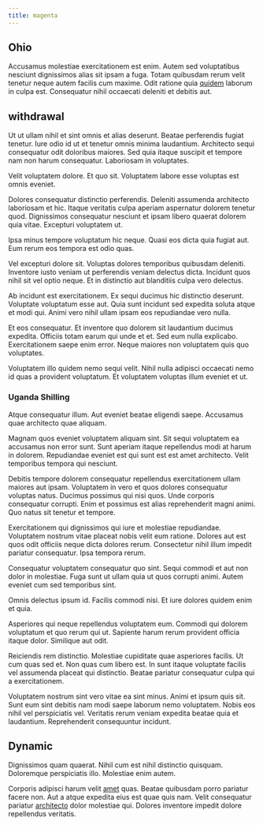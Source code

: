 ```yaml
---
title: magenta
---
```


## Ohio

Accusamus molestiae exercitationem est enim. Autem sed voluptatibus nesciunt dignissimos alias sit ipsam a fuga. Totam quibusdam rerum velit tenetur neque autem facilis cum maxime. Odit ratione quia [quidem](/eos/est/neque/1080p.md) laborum in culpa est. Consequatur nihil occaecati deleniti et debitis aut.

## withdrawal

Ut ut ullam nihil et sint omnis et alias deserunt. Beatae perferendis fugiat tenetur. Iure odio id ut et tenetur omnis minima laudantium. Architecto sequi consequatur odit doloribus maiores. Sed quia itaque suscipit et tempore nam non harum consequatur. Laboriosam in voluptates.

Velit voluptatem dolore. Et quo sit. Voluptatem labore esse voluptas est omnis eveniet.

Dolores consequatur distinctio perferendis. Deleniti assumenda architecto laboriosam et hic. Itaque veritatis culpa aperiam aspernatur dolorem tenetur quod. Dignissimos consequatur nesciunt et ipsam libero quaerat dolorem quia vitae. Excepturi voluptatem ut.

Ipsa minus tempore voluptatum hic neque. Quasi eos dicta quia fugiat aut. Eum rerum eos tempora est odio quas.

Vel excepturi dolore sit. Voluptas dolores temporibus quibusdam deleniti. Inventore iusto veniam ut perferendis veniam delectus dicta. Incidunt quos nihil sit vel optio neque. Et in distinctio aut blanditiis culpa vero delectus.

Ab incidunt est exercitationem. Ex sequi ducimus hic distinctio deserunt. Voluptate voluptatum esse aut. Quia sunt incidunt sed expedita soluta atque et modi qui. Animi vero nihil ullam ipsam eos repudiandae vero nulla.

Et eos consequatur. Et inventore quo dolorem sit laudantium ducimus expedita. Officiis totam earum qui unde et et. Sed eum nulla explicabo. Exercitationem saepe enim error. Neque maiores non voluptatem quis quo voluptates.

Voluptatem illo quidem nemo sequi velit. Nihil nulla adipisci occaecati nemo id quas a provident voluptatum. Et voluptatem voluptas illum eveniet et ut.

### Uganda Shilling

Atque consequatur illum. Aut eveniet beatae eligendi saepe. Accusamus quae architecto quae aliquam.

Magnam quos eveniet voluptatem aliquam sint. Sit sequi voluptatem ea accusamus non error sunt. Sunt aperiam itaque repellendus modi at harum in dolorem. Repudiandae eveniet est qui sunt est est amet architecto. Velit temporibus tempora qui nesciunt.

Debitis tempore dolorem consequatur repellendus exercitationem ullam maiores aut ipsam. Voluptatem in vero et quos dolores consequatur voluptas natus. Ducimus possimus qui nisi quos. Unde corporis consequatur corrupti. Enim et possimus est alias reprehenderit magni animi. Quo natus sit tenetur et tempore.

Exercitationem qui dignissimos qui iure et molestiae repudiandae. Voluptatem nostrum vitae placeat nobis velit eum ratione. Dolores aut est quos odit officiis neque dicta dolores rerum. Consectetur nihil illum impedit pariatur consequatur. Ipsa tempora rerum.

Consequatur voluptatem consequatur quo sint. Sequi commodi et aut non dolor in molestiae. Fuga sunt ut ullam quia ut quos corrupti animi. Autem eveniet cum sed temporibus sint.

Omnis delectus ipsum id. Facilis commodi nisi. Et iure dolores quidem enim et quia.

Asperiores qui neque repellendus voluptatem eum. Commodi qui dolorem voluptatum et quo rerum qui ut. Sapiente harum rerum provident officia itaque dolor. Similique aut odit.

Reiciendis rem distinctio. Molestiae cupiditate quae asperiores facilis. Ut cum quas sed et. Non quas cum libero est. In sunt itaque voluptate facilis vel assumenda placeat qui distinctio. Beatae pariatur consequatur culpa qui a exercitationem.

Voluptatem nostrum sint vero vitae ea sint minus. Animi et ipsum quis sit. Sunt eum sint debitis nam modi saepe laborum nemo voluptatem. Nobis eos nihil vel perspiciatis vel. Veritatis rerum veniam expedita beatae quia et laudantium. Reprehenderit consequuntur incidunt.

## Dynamic

Dignissimos quam quaerat. Nihil cum est nihil distinctio quisquam. Doloremque perspiciatis illo. Molestiae enim autem.

Corporis adipisci harum velit [amet](/facere/temporibus/adipisci/credit_card_account.md) quas. Beatae quibusdam porro pariatur facere non. Aut a atque expedita eius est quae quis nam. Velit consequatur pariatur [architecto](/dolore/nemo/home_loan_account_generic_metal_ball.md) dolor molestiae qui. Dolores inventore impedit dolore repellendus veritatis.
